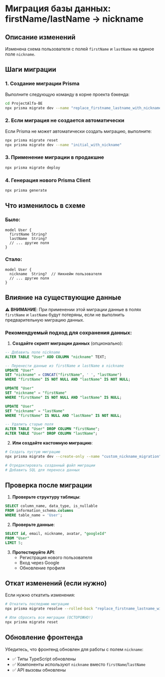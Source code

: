 # Миграция базы данных: firstName/lastName → nickname

## Описание изменений

Изменена схема пользователя с полей `firstName` и `lastName` на единое поле `nickname`.

## Шаги миграции

### 1. Создание миграции Prisma

Выполните следующую команду в корне проекта бэкенда:

```bash
cd ProjectAlfa-BE
npx prisma migrate dev --name "replace_firstname_lastname_with_nickname"
```

### 2. Если миграция не создается автоматически

Если Prisma не может автоматически создать миграцию, выполните:

```bash
npx prisma migrate reset
npx prisma migrate dev --name "initial_with_nickname"
```

### 3. Применение миграции в продакшне

```bash
npx prisma migrate deploy
```

### 4. Генерация нового Prisma Client

```bash
npx prisma generate
```

## Что изменилось в схеме

### Было:
```prisma
model User {
  firstName String?
  lastName  String?
  // ... другие поля
}
```

### Стало:
```prisma
model User {
  nickname  String?  // Никнейм пользователя
  // ... другие поля
}
```

## Влияние на существующие данные

⚠️ **ВНИМАНИЕ**: При применении этой миграции данные в полях `firstName` и `lastName` будут потеряны, если не выполнить предварительную миграцию данных.

### Рекомендуемый подход для сохранения данных:

1. **Создайте скрипт миграции данных** (опционально):
```sql
-- Добавить поле nickname
ALTER TABLE "User" ADD COLUMN "nickname" TEXT;

-- Перенести данные из firstName и lastName в nickname
UPDATE "User" 
SET "nickname" = CONCAT("firstName", ' ', "lastName")
WHERE "firstName" IS NOT NULL AND "lastName" IS NOT NULL;

UPDATE "User" 
SET "nickname" = "firstName"
WHERE "firstName" IS NOT NULL AND "lastName" IS NULL;

UPDATE "User" 
SET "nickname" = "lastName"
WHERE "firstName" IS NULL AND "lastName" IS NOT NULL;

-- Удалить старые поля
ALTER TABLE "User" DROP COLUMN "firstName";
ALTER TABLE "User" DROP COLUMN "lastName";
```

2. **Или создайте кастомную миграцию**:
```bash
# Создать пустую миграцию
npx prisma migrate dev --create-only --name "custom_nickname_migration"

# Отредактировать созданный файл миграции
# Добавить SQL для переноса данных
```

## Проверка после миграции

1. **Проверьте структуру таблицы**:
```sql
SELECT column_name, data_type, is_nullable 
FROM information_schema.columns 
WHERE table_name = 'User';
```

2. **Проверьте данные**:
```sql
SELECT id, email, nickname, avatar, "googleId" 
FROM "User" 
LIMIT 5;
```

3. **Протестируйте API**:
   - Регистрация нового пользователя
   - Вход через Google
   - Обновление профиля

## Откат изменений (если нужно)

Если нужно откатить изменения:

```bash
# Откатить последнюю миграцию
npx prisma migrate resolve --rolled-back "replace_firstname_lastname_with_nickname"

# Или сбросить все миграции (ОСТОРОЖНО!)
npx prisma migrate reset
```

## Обновление фронтенда

Убедитесь, что фронтенд обновлен для работы с полем `nickname`:

- ✅ Типы TypeScript обновлены
- ✅ Компоненты используют `nickname` вместо `firstName`/`lastName`
- ✅ API вызовы обновлены
